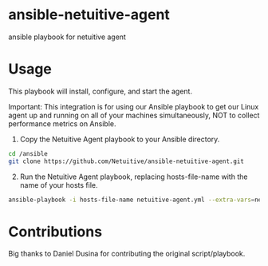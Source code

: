 # ansible-netuitive-agent
ansible playbook for netuitive agent

# Usage
This playbook will install, configure, and start the agent.

Important: This integration is for using our Ansible playbook to get our
Linux agent up and running on all of your machines simultaneously, NOT
to collect performance metrics on Ansible.

1. Copy the Netuitive Agent playbook to your Ansible directory.

```bash
cd /ansible
git clone https://github.com/Netuitive/ansible-netuitive-agent.git
```
2. Run the Netuitive Agent playbook, replacing hosts-file-name with the name of your hosts file.

```bash
ansible-playbook -i hosts-file-name netuitive-agent.yml --extra-vars=netuitive_linux_api=<your api key>
```

# Contributions
Big thanks to Daniel Dusina for contributing the original script/playbook.  
